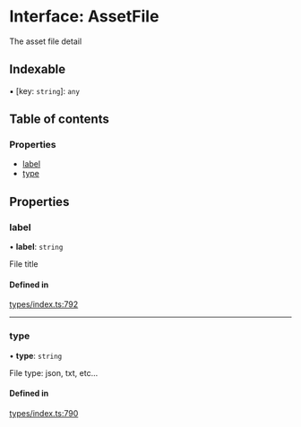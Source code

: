 # Interface: AssetFile

The asset file detail

## Indexable

▪ [key: `string`]: `any`

## Table of contents

### Properties

- [label](AssetFile.md#label)
- [type](AssetFile.md#type)

## Properties

### label

• **label**: `string`

File title

#### Defined in

[types/index.ts:792](https://github.com/nevermined-io/react-components/blob/916db15/catalog/src/types/index.ts#L792)

___

### type

• **type**: `string`

File type: json, txt, etc...

#### Defined in

[types/index.ts:790](https://github.com/nevermined-io/react-components/blob/916db15/catalog/src/types/index.ts#L790)
